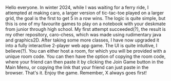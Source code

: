 Hello everyone. In winter 2024, while I was waiting for a ferry ride, I attempted at making caro, a larger version of tic-tac-toe played on a larger grid, the goal is the first to get 5 in a row wins.
The logic is quite simple, but this is one of my favourite games to play on a notebook with your deskmate from junior through high school.
My first attempt succeeded(?), the result is my other repository, caro-chess, which was made using rudimentary java and graphics2D.
After taking some more classes, I have now upgraded it into a fully interactive 2-player web app game.
The UI is quite intuitive, I believe(?). You can either host a room, for which you will be provided with a unique room code. You can then have the option of copying the room code, where your friend can then paste it by clicking the Join Game button in the Main Menu,
or copying the link that your friend can just paste in the browser. That's it. Enjoy the game.
Remember, X always goes first!
